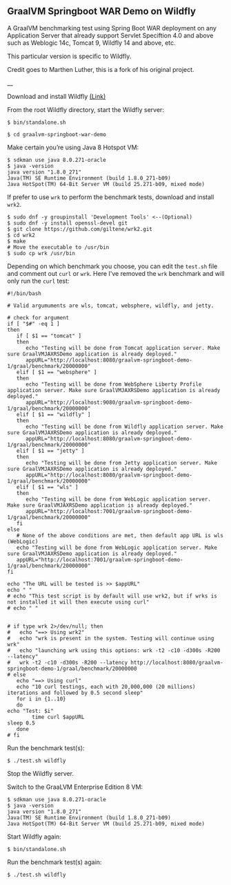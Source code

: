 ## GraalVM Springboot WAR Demo on Wildfly


A GraalVM benchmarking test using Spring Boot WAR deployment on any Application Server that already support Servlet Speciftion 4.0 and above such as Weblogic 14c, Tomcat 9, Wildfly 14 and above, etc.

This particular version is specific to Wildfly.

Credit goes to Marthen Luther, this is a fork of his original project.

__

Download and install Wildfly [(Link)](https://download.jboss.org/wildfly/21.0.2.Final/wildfly-21.0.2.Final.zip)

From the root Wildfly directory, start the Wildfly server:

```
$ bin/standalone.sh
```

```
$ cd graalvm-springboot-war-demo
```
Make certain you’re using Java 8 Hotspot VM:```
$ sdkman use java 8.0.271-oracle$ java -versionjava version "1.8.0_271"Java(TM) SE Runtime Environment (build 1.8.0_271-b09)Java HotSpot(TM) 64-Bit Server VM (build 25.271-b09, mixed mode)
```


If prefer to use `wrk` to perform the benchmark tests, download and install `wrk2`.

```
$ sudo dnf -y groupinstall 'Development Tools' <--(Optional)
$ sudo dnf -y install openssl-devel git
$ git clone https://github.com/giltene/wrk2.git
$ cd wrk2
$ make
# Move the executable to /usr/bin
$ sudo cp wrk /usr/bin
```
Depending on which benchmark you choose, you can edit the `test.sh` file and comment out `curl` or `wrk`.  Here I've removed the `wrk` benchmark and will only run the `curl` test:

```
#!/bin/bash

# Valid argumuments are wls, tomcat, websphere, wildfly, and jetty. 

# check for argument
if [ "$#" -eq 1 ] 
then
   if [ $1 == "tomcat" ] 
   then
      echo "Testing will be done from Tomcat application server. Make sure GraalVMJAXRSDemo application is already deployed."
      appURL="http://localhost:8080/graalvm-springboot-demo-1/graal/benchmark/20000000"
   elif [ $1 == "websphere" ]
   then
      echo "Testing will be done from WebSphere Liberty Profile  application server. Make sure GraalVMJAXRSDemo application is already deployed."
      appURL="http://localhost:9080/graalvm-springboot-demo-1/graal/benchmark/20000000"
   elif [ $1 == "wildfly" ]
   then
      echo "Testing will be done from Wildfly application server. Make sure GraalVMJAXRSDemo application is already deployed."
      appURL="http://localhost:8080/graalvm-springboot-demo-1/graal/benchmark/20000000"
   elif [ $1 == "jetty" ]
   then
      echo "Testing will be done from Jetty application server. Make sure GraalVMJAXRSDemo application is already deployed."
      appURL="http://localhost:8080/graalvm-springboot-demo-1/graal/benchmark/20000000"
   elif [ $1 == "wls" ]
   then
      echo "Testing will be done from WebLogic application server. Make sure GraalVMJAXRSDemo application is already deployed."
      appURL="http://localhost:7001/graalvm-springboot-demo-1/graal/benchmark/20000000"
   fi
else
   # None of the above conditions are met, then default app URL is wls (WebLogic)
   echo "Testing will be done from WebLogic application server. Make sure GraalVMJAXRSDemo application is already deployed."
   appURL="http://localhost:7001/graalvm-springboot-demo-1/graal/benchmark/20000000"
fi

echo "The URL will be tested is >> $appURL"
echo " "
# echo "This test script is by default will use wrk2, but if wrks is not installed it will then execute using curl"
# echo " "


# if type wrk 2>/dev/null; then 
#   echo "==> Using wrk2"
#   echo "wrk is present in the system. Testing will continue using wrk"
#   echo "launching wrk using this options: wrk -t2 -c10 -d300s -R200 --latency"
#   wrk -t2 -c10 -d300s -R200 --latency http://localhost:8080/graalvm-springboot-demo-1/graal/benchmark/20000000
# else
   echo "==> Using curl"
   echo "10 curl testings, each with 20,000,000 (20 millions) iterations and followed by 0.5 second sleep"
   for i in {1..10}
   do
echo "Test: $i"
        time curl $appURL
sleep 0.5
   done
# fi
```

Run the benchmark test(s):

```
$ ./test.sh wildfly
```

Stop the Wildfly server.

Switch to the GraaLVM Enterprise Edition 8 VM:```
$ sdkman use java 8.0.271-oracle$ java -versionjava version "1.8.0_271"Java(TM) SE Runtime Environment (build 1.8.0_271-b09)Java HotSpot(TM) 64-Bit Server VM (build 25.271-b09, mixed mode)
```
Start Wildfly again:

```
$ bin/standalone.sh
```
Run the benchmark test(s) again:

```
$ ./test.sh wildfly
```
